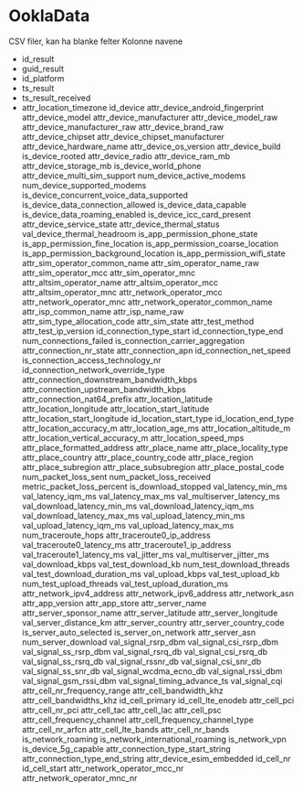 # OoklaData

CSV filer, kan ha blanke felter 
Kolonne navene 

- id_result
- guid_result
- id_platform
- ts_result
- ts_result_received
- attr_location_timezone
id_device
attr_device_android_fingerprint
attr_device_model
attr_device_manufacturer
attr_device_model_raw
attr_device_manufacturer_raw
attr_device_brand_raw
attr_device_chipset
attr_device_chipset_manufacturer
attr_device_hardware_name
attr_device_os_version
attr_device_build
is_device_rooted
attr_device_radio
attr_device_ram_mb
attr_device_storage_mb
is_device_world_phone
attr_device_multi_sim_support
num_device_active_modems
num_device_supported_modems
is_device_concurrent_voice_data_supported
is_device_data_connection_allowed
is_device_data_capable
is_device_data_roaming_enabled
is_device_icc_card_present
attr_device_service_state
attr_device_thermal_status
val_device_thermal_headroom
is_app_permission_phone_state
is_app_permission_fine_location
is_app_permission_coarse_location
is_app_permission_background_location
is_app_permission_wifi_state
attr_sim_operator_common_name
attr_sim_operator_name_raw
attr_sim_operator_mcc
attr_sim_operator_mnc
attr_altsim_operator_name
attr_altsim_operator_mcc
attr_altsim_operator_mnc
attr_network_operator_mcc
attr_network_operator_mnc
attr_network_operator_common_name
attr_isp_common_name
attr_isp_name_raw
attr_sim_type_allocation_code
attr_sim_state
attr_test_method
attr_test_ip_version
id_connection_type_start
id_connection_type_end
num_connections_failed
is_connection_carrier_aggregation
attr_connection_nr_state
attr_connection_apn
id_connection_net_speed
is_connection_access_technology_nr
id_connection_network_override_type
attr_connection_downstream_bandwidth_kbps
attr_connection_upstream_bandwidth_kbps
attr_connection_nat64_prefix
attr_location_latitude
attr_location_longitude
attr_location_start_latitude
attr_location_start_longitude
id_location_start_type
id_location_end_type
attr_location_accuracy_m
attr_location_age_ms
attr_location_altitude_m
attr_location_vertical_accuracy_m
attr_location_speed_mps
attr_place_formatted_address
attr_place_name
attr_place_locality_type
attr_place_country
attr_place_country_code
attr_place_region
attr_place_subregion
attr_place_subsubregion
attr_place_postal_code
num_packet_loss_sent
num_packet_loss_received
metric_packet_loss_percent
is_download_stopped
val_latency_min_ms
val_latency_iqm_ms
val_latency_max_ms
val_multiserver_latency_ms
val_download_latency_min_ms
val_download_latency_iqm_ms
val_download_latency_max_ms
val_upload_latency_min_ms
val_upload_latency_iqm_ms
val_upload_latency_max_ms
num_traceroute_hops
attr_traceroute0_ip_address
val_traceroute0_latency_ms
attr_traceroute1_ip_address
val_traceroute1_latency_ms
val_jitter_ms
val_multiserver_jitter_ms
val_download_kbps
val_test_download_kb
num_test_download_threads
val_test_download_duration_ms
val_upload_kbps
val_test_upload_kb
num_test_upload_threads
val_test_upload_duration_ms
attr_network_ipv4_address
attr_network_ipv6_address
attr_network_asn
attr_app_version
attr_app_store
attr_server_name
attr_server_sponsor_name
attr_server_latitude
attr_server_longitude
val_server_distance_km
attr_server_country
attr_server_country_code
is_server_auto_selected
is_server_on_network
attr_server_asn
num_server_download
val_signal_rsrp_dbm
val_signal_csi_rsrp_dbm
val_signal_ss_rsrp_dbm
val_signal_rsrq_db
val_signal_csi_rsrq_db
val_signal_ss_rsrq_db
val_signal_rssnr_db
val_signal_csi_snr_db
val_signal_ss_snr_db
val_signal_wcdma_ecno_db
val_signal_rssi_dbm
val_signal_gsm_rssi_dbm
val_signal_timing_advance_ts
val_signal_cqi
attr_cell_nr_frequency_range
attr_cell_bandwidth_khz
attr_cell_bandwidths_khz
id_cell_primary
id_cell_lte_enodeb
attr_cell_pci
attr_cell_nr_pci
attr_cell_tac
attr_cell_lac
attr_cell_psc
attr_cell_frequency_channel
attr_cell_frequency_channel_type
attr_cell_nr_arfcn
attr_cell_lte_bands
attr_cell_nr_bands
is_network_roaming
is_network_international_roaming
is_network_vpn
is_device_5g_capable
attr_connection_type_start_string
attr_connection_type_end_string
attr_device_esim_embedded
id_cell_nr
id_cell_start
attr_network_operator_mcc_nr
attr_network_operator_mnc_nr